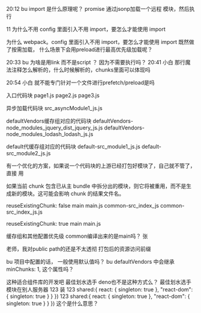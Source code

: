 20:12
bu
import 是什么原理呢？ 
promise 通过jsonp加载一个远程 模块，然后执行

11
为什么不用 config 里面引入不用 import，要怎么才能使用 import 


为什么 webpack。config 里面引入不用 import，要怎么才能使用 import 
既然做了按需加载， 什么场景下会用preload进行最高优先级加载呢？ 


20:33
bu
为啥是用link 而不是script ？ 因为不需要执行吗？ 
20:41
小白
那行魔法注释怎么解析的，什么时候解析的，chunks里面可以体现吗 

20:54
小白
就不能专门针对一个文件进行prefetch/preload是吗 

入口代码块
page1.js
page2.js
page3.js

异步加载代码块
src_asyncModule1_js.js

defaultVendors缓存组对应的代码块
defaultVendors-node_modules_jquery_dist_jquery_js.js
defaultVendors-node_modules_lodash_lodash_js.js

default代缓存组对应的代码块
default-src_module1_js.js
default-src_module2_js.js


有一个优化的方案，如果说一个代码块的上游已经打包好模块了，自己就不管了，直接 用

如果当前 chunk 包含已从主 bundle 中拆分出的模块，则它将被重用，而不是生成新的模块。这可能会影响 chunk 的结果文件名。

reuseExistingChunk: false
main main.js
common-src_index_js common-src_index_js.js


reuseExistingChunk: true
main main.js

缓存组和其他配置优先级 
common编译出来的是main吗？ 
张



老师，我对public path的还是不太透彻 
打包后的资源访问前缀

bu
项目中配置的话， 一般使用默认值吗？ 
bu
defaultVendors 中会继承 minChunks: 1, 这个属性吗？ 




这种适合组件库的开发吧 
最佳划水选手
deno也不是这种方式么？ 
最佳划水选手
模块在别人服务器 
123
装 
123
shared:{
                react: { singleton: true },
                "react-dom": { singleton: true }
              }
          }) 
123
shared:{
                react: { singleton: true },
                "react-dom": { singleton: true }
              }
          }) 这个是什么意思？ 
